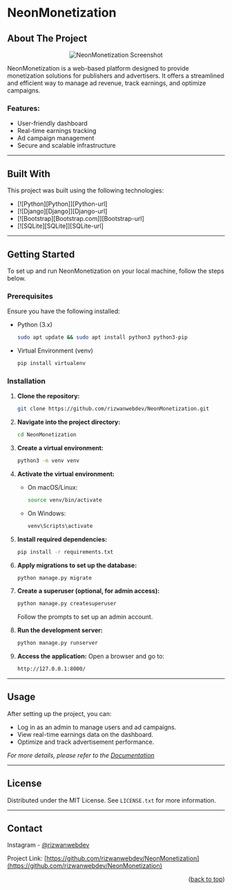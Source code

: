 # NeonMonetization

<!-- ABOUT THE PROJECT -->
## About The Project


<p align="center">
  <img src="https://i.postimg.cc/5tvRHmXF/Neon-Monetization.png" alt="NeonMonetization Screenshot" width="auto">
</p>
NeonMonetization is a web-based platform designed to provide monetization solutions for publishers and advertisers. It offers a streamlined and efficient way to manage ad revenue, track earnings, and optimize campaigns.

### Features:
- User-friendly dashboard
- Real-time earnings tracking
- Ad campaign management
- Secure and scalable infrastructure


---

## Built With

This project was built using the following technologies:

* [![Python][Python]][Python-url]
* [![Django][Django]][Django-url]
* [![Bootstrap][Bootstrap.com]][Bootstrap-url]
* [![SQLite][SQLite]][SQLite-url]


---

<!-- GETTING STARTED -->
## Getting Started

To set up and run NeonMonetization on your local machine, follow the steps below.

### Prerequisites

Ensure you have the following installed:

* Python (3.x)
  ```sh
  sudo apt update && sudo apt install python3 python3-pip
  ```
* Virtual Environment (venv)
  ```sh
  pip install virtualenv
  ```

### Installation

1. **Clone the repository:**
   ```sh
   git clone https://github.com/rizwanwebdev/NeonMonetization.git
   ```

2. **Navigate into the project directory:**
   ```sh
   cd NeonMonetization
   ```

3. **Create a virtual environment:**
   ```sh
   python3 -m venv venv
   ```

4. **Activate the virtual environment:**
   - On macOS/Linux:
     ```sh
     source venv/bin/activate
     ```
   - On Windows:
     ```sh
     venv\Scripts\activate
     ```

5. **Install required dependencies:**
   ```sh
   pip install -r requirements.txt
   ```

6. **Apply migrations to set up the database:**
   ```sh
   python manage.py migrate
   ```

7. **Create a superuser (optional, for admin access):**
   ```sh
   python manage.py createsuperuser
   ```
   Follow the prompts to set up an admin account.

8. **Run the development server:**
   ```sh
   python manage.py runserver
   ```

9. **Access the application:**
   Open a browser and go to:
   ```sh
   http://127.0.0.1:8000/
   ```


---

<!-- USAGE EXAMPLES -->
## Usage

After setting up the project, you can:
- Log in as an admin to manage users and ad campaigns.
- View real-time earnings data on the dashboard.
- Optimize and track advertisement performance.

_For more details, please refer to the [Documentation](https://example.com)_


---

<!-- LICENSE -->
## License

Distributed under the MIT License. See `LICENSE.txt` for more information.


---

<!-- CONTACT -->
## Contact

Instagram - [@rizwanwebdev](https://instagram.com/rizwanzia25) 

Project Link: [https://github.com/rizwanwebdev/NeonMonetization](https://github.com/rizwanwebdev/NeonMonetization)

<p align="right">(<a href="#readme-top">back to top</a>)</p>

